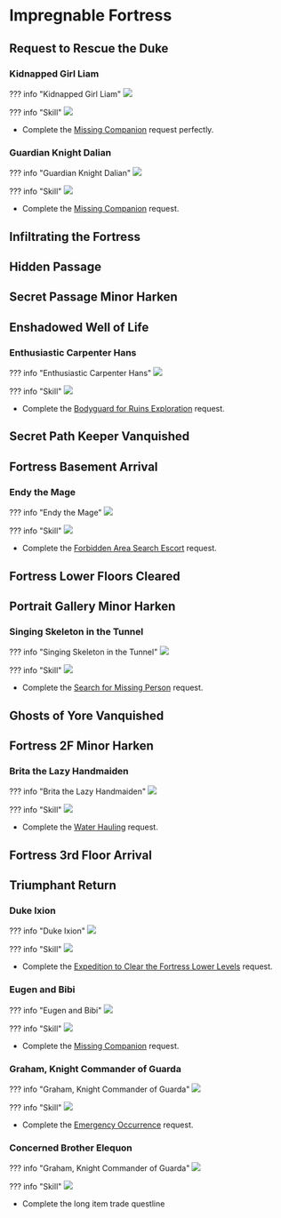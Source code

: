# Impregnable Fortress

## Request to Rescue the Duke

### Kidnapped Girl Liam

??? info "Kidnapped Girl Liam"
    ![](img/kidnapped-girl-liam.png)

??? info "Skill"
    ![](img/kidnapped-girl-liam-skill.png)

- Complete the [Missing Companion](../../../walkthrough/3-guarda-fortress/requests.md#search-for-the-missing-girl) request perfectly.

### Guardian Knight Dalian

??? info "Guardian Knight Dalian"
    ![](img/guardian-knight-dalian.png)

??? info "Skill"
    ![](img/guardian-knight-dalian-skill.png)

- Complete the [Missing Companion](../../../walkthrough/3-guarda-fortress/requests.md#blackmail-resolution) request.

## Infiltrating the Fortress

## Hidden Passage

## Secret Passage Minor Harken

## Enshadowed Well of Life

### Enthusiastic Carpenter Hans

??? info "Enthusiastic Carpenter Hans"
    ![](img/enthusiastic-carpenter-hans.png)

??? info "Skill"
    ![](img/enthusiastic-carpenter-hans-skill.png)

- Complete the [Bodyguard for Ruins Exploration](../../../walkthrough/3-guarda-fortress/requests.md#bodyguard-for-ruins-exploration) request.

## Secret Path Keeper Vanquished

## Fortress Basement Arrival

### Endy the Mage

??? info "Endy the Mage"
    ![](img/endy-the-mage.png)

??? info "Skill"
    ![](img/endy-the-mage-skill.png)

- Complete the [Forbidden Area Search Escort](../../../walkthrough/3-guarda-fortress/requests.md#forbidden-area-search-escort) request.

## Fortress Lower Floors Cleared

## Portrait Gallery Minor Harken

### Singing Skeleton in the Tunnel

??? info "Singing Skeleton in the Tunnel"
    ![](img/singing-skeleton-in-the-tunnel.png)

??? info "Skill"
    ![](img/singing-skeleton-in-the-tunnel-skill.png)

- Complete the [Search for Missing Person](../../../walkthrough/3-guarda-fortress/requests.md#search-for-missing-person) request.

## Ghosts of Yore Vanquished

## Fortress 2F Minor Harken

### Brita the Lazy Handmaiden

??? info "Brita the Lazy Handmaiden"
    ![](img/brita-the-lazy-handmaiden1.png)

??? info "Skill"
    ![](img/brita-the-lazy-handmaiden-skill.png)

- Complete the [Water Hauling](../../../walkthrough/3-guarda-fortress/requests.md#water-hauling) request.

## Fortress 3rd Floor Arrival

## Triumphant Return

### Duke Ixion

??? info "Duke Ixion"
    ![](img/duke-ixion1.png)

??? info "Skill"
    ![](img/duke-ixion-skill.png)

- Complete the [Expedition to Clear the Fortress Lower Levels](../../../walkthrough/3-guarda-fortress/requests.md#expedition-to-clear-the-fortress-lower-levels) request.

### Eugen and Bibi

??? info "Eugen and Bibi"
    ![](img/eugen-and-bibi.png)

??? info "Skill"
    ![](img/eugen-and-bibi-skill.png)

- Complete the [Missing Companion](../../../walkthrough/3-guarda-fortress/requests.md#missing-companion) request.

### Graham, Knight Commander of Guarda

??? info "Graham, Knight Commander of Guarda"
    ![](img/graham-knight-commander-of-guarda.png)

??? info "Skill"
    ![](img/graham-knight-commander-of-guarda-skill.png)

- Complete the [Emergency Occurrence](../../../walkthrough/3-guarda-fortress/requests.md#emergency-occurrence) request.

### Concerned Brother Elequon

??? info "Graham, Knight Commander of Guarda"
    ![](img/concerned-brother-elequon.png)

??? info "Skill"
    ![](img/concerned-brother-elequon-skill.png)

- Complete the long item trade questline
